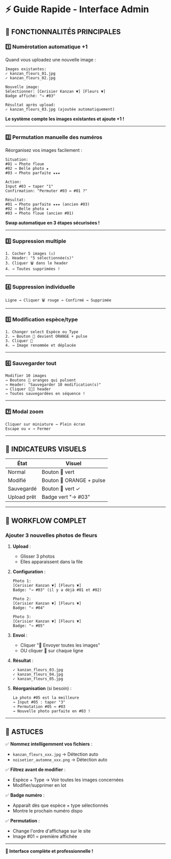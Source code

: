# ⚡ Guide Rapide - Interface Admin

## 🎯 **FONCTIONNALITÉS PRINCIPALES**

### 1️⃣ **Numérotation automatique +1**

Quand vous uploadez une nouvelle image :

```
Images existantes:
✓ kanzan_fleurs_01.jpg
✓ kanzan_fleurs_02.jpg

Nouvelle image:
Sélectionner: [Cerisier Kanzan ▼] [Fleurs ▼]
Badge affiché: "→ #03"

Résultat après upload:
✓ kanzan_fleurs_03.jpg (ajoutée automatiquement)
```

**Le système compte les images existantes et ajoute +1 !**

---

### 2️⃣ **Permutation manuelle des numéros**

Réorganisez vos images facilement :

```
Situation:
#01 → Photo floue
#02 → Belle photo ★
#03 → Photo parfaite ★★★

Action:
Input #03 → taper "1"
Confirmation: "Permuter #03 ↔ #01 ?"

Résultat:
#01 → Photo parfaite ★★★ (ancien #03)
#02 → Belle photo ★
#03 → Photo floue (ancien #01)
```

**Swap automatique en 3 étapes sécurisées !**

---

### 3️⃣ **Suppression multiple**

```
1. Cocher 5 images (☑)
2. Header: "5 sélectionnée(s)"
3. Cliquer 🗑️ dans le header
4. → Toutes supprimées !
```

---

### 4️⃣ **Suppression individuelle**

```
Ligne → Cliquer 🗑️ rouge → Confirmé → Supprimée
```

---

### 5️⃣ **Modification espèce/type**

```
1. Changer select Espèce ou Type
2. → Bouton 💾 devient ORANGE + pulse
3. Cliquer 💾
4. → Image renommée et déplacée
```

---

### 6️⃣ **Sauvegarder tout**

```
Modifier 10 images
→ Boutons 💾 oranges qui pulsent
→ Header: "Sauvegarder 10 modification(s)"
→ Cliquer [💾] header
→ Toutes sauvegardées en séquence !
```

---

### 7️⃣ **Modal zoom**

```
Cliquer sur miniature → Plein écran
Escape ou ✕ → Fermer
```

---

## 🎨 **INDICATEURS VISUELS**

| **État** | **Visuel** |
|----------|-----------|
| Normal | Bouton 💾 vert |
| Modifié | Bouton 💾 ORANGE + pulse |
| Sauvegardé | Bouton 💾 vert ✓ |
| Upload prêt | Badge vert "→ #03" |

---

## 🚀 **WORKFLOW COMPLET**

### **Ajouter 3 nouvelles photos de fleurs**

1. **Upload** :
   - Glisser 3 photos
   - Elles apparaissent dans la file

2. **Configuration** :
   ```
   Photo 1:
   [Cerisier Kanzan ▼] [Fleurs ▼]
   Badge: "→ #03" (il y a déjà #01 et #02)
   
   Photo 2:
   [Cerisier Kanzan ▼] [Fleurs ▼]
   Badge: "→ #04"
   
   Photo 3:
   [Cerisier Kanzan ▼] [Fleurs ▼]
   Badge: "→ #05"
   ```

3. **Envoi** :
   - Cliquer "🚀 Envoyer toutes les images"
   - OU cliquer 🚀 sur chaque ligne

4. **Résultat** :
   ```
   ✓ kanzan_fleurs_03.jpg
   ✓ kanzan_fleurs_04.jpg
   ✓ kanzan_fleurs_05.jpg
   ```

5. **Réorganisation** (si besoin) :
   ```
   La photo #05 est la meilleure
   → Input #05 : taper "3"
   → Permutation #05 ↔ #03
   → Nouvelle photo parfaite en #03 !
   ```

---

## 🎯 **ASTUCES**

✅ **Nommez intelligemment vos fichiers** :
   - `kanzan_fleurs_xxx.jpg` → Détection auto
   - `noisetier_automne_xxx.png` → Détection auto

✅ **Filtrez avant de modifier** :
   - Espèce + Type → Voir toutes les images concernées
   - Modifier/supprimer en lot

✅ **Badge numéro** :
   - Apparaît dès que espèce + type sélectionnés
   - Montre le prochain numéro dispo

✅ **Permutation** :
   - Change l'ordre d'affichage sur le site
   - Image #01 = première affichée

---

**🎉 Interface complète et professionnelle !**

